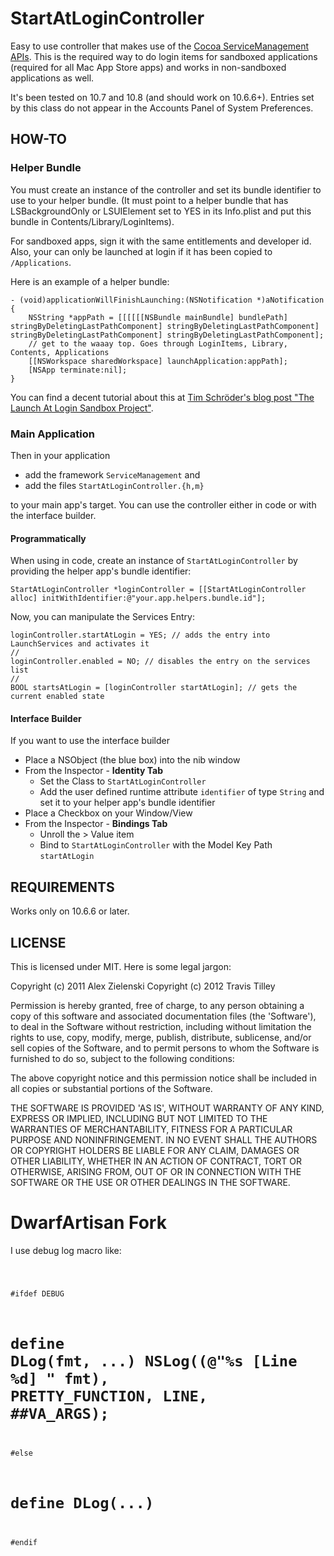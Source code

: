 # StartAtLoginController

Easy to use controller that makes use of the [Cocoa ServiceManagement APIs][SM]. This is the required way to do login items for sandboxed applications (required for all Mac App Store apps) and works in non-sandboxed applications as well.

It's been tested on 10.7 and 10.8 (and should work on 10.6.6+). Entries set by this class do not appear in the Accounts Panel of System Preferences.

## HOW-TO

### Helper Bundle

You must create an instance of the controller and set its bundle identifier to use to your helper bundle. (It must point to a helper bundle that has LSBackgroundOnly or LSUIElement set to YES in its Info.plist and put this bundle in Contents/Library/LoginItems).

For sandboxed apps, sign it with the same entitlements and developer id. Also, your can only be launched at login if it has been copied to `/Applications`.

Here is an example of a helper bundle:

	- (void)applicationWillFinishLaunching:(NSNotification *)aNotification
	{
		NSString *appPath = [[[[[[NSBundle mainBundle] bundlePath] stringByDeletingLastPathComponent] stringByDeletingLastPathComponent]  stringByDeletingLastPathComponent] stringByDeletingLastPathComponent]; 
		// get to the waaay top. Goes through LoginItems, Library, Contents, Applications
		[[NSWorkspace sharedWorkspace] launchApplication:appPath];
		[NSApp terminate:nil];
	}
	
You can find a decent tutorial about this at [Tim Schröder's blog post "The Launch At Login Sandbox Project"][Tutorial].
	
### Main Application

Then in your application

 * add the framework `ServiceManagement` and 
 * add the files `StartAtLoginController.{h,m}`
 
to your main app's target. You can use the controller either in code or with the interface builder.

#### Programmatically

When using in code, create an instance of `StartAtLoginController` by providing the helper app's bundle identifier:

	StartAtLoginController *loginController = [[StartAtLoginController alloc] initWithIdentifier:@"your.app.helpers.bundle.id"];
	
Now, you can manipulate the Services Entry:

	loginController.startAtLogin = YES; // adds the entry into LaunchServices and activates it
	//
	loginController.enabled = NO; // disables the entry on the services list
	//
	BOOL startsAtLogin = [loginController startAtLogin]; // gets the current enabled state
	
#### Interface Builder

If you want to use the interface builder

 * Place a NSObject (the blue box) into the nib window
 * From the Inspector - **Identity Tab**
   * Set the Class to `StartAtLoginController`
   * Add the user defined runtime attribute `identifier` of type `String` and set it to your helper app's bundle identifier
 * Place a Checkbox on your Window/View
 * From the Inspector - **Bindings Tab**
   * Unroll the > Value item
   * Bind to `StartAtLoginController` with the Model Key Path `startAtLogin`

## REQUIREMENTS

Works only on 10.6.6 or later.

## LICENSE

This is licensed under MIT. Here is some legal jargon:

Copyright (c) 2011 Alex Zielenski
Copyright (c) 2012 Travis Tilley

Permission is hereby granted, free of charge, to any person obtaining
a copy of this software and associated documentation files (the
'Software'), to deal in the Software without restriction, including
without limitation the rights to use, copy, modify, merge, publish,
distribute, sublicense, and/or sell copies of the Software, and to
permit persons to whom the Software is furnished to do so, subject to
the following conditions:

The above copyright notice and this permission notice shall be
included in all copies or substantial portions of the Software.

THE SOFTWARE IS PROVIDED 'AS IS', WITHOUT WARRANTY OF ANY KIND,
EXPRESS OR IMPLIED, INCLUDING BUT NOT LIMITED TO THE WARRANTIES OF
MERCHANTABILITY, FITNESS FOR A PARTICULAR PURPOSE AND NONINFRINGEMENT.
IN NO EVENT SHALL THE AUTHORS OR COPYRIGHT HOLDERS BE LIABLE FOR ANY
CLAIM, DAMAGES OR OTHER LIABILITY, WHETHER IN AN ACTION OF CONTRACT,
TORT OR OTHERWISE, ARISING FROM, OUT OF OR IN CONNECTION WITH THE
SOFTWARE OR THE USE OR OTHER DEALINGS IN THE SOFTWARE.

[SM]: http://developer.apple.com/library/mac/#documentation/MacOSX/Conceptual/BPSystemStartup/Chapters/CreatingLoginItems.html
[Tutorial]: http://blog.timschroeder.net/2012/07/03/the-launch-at-login-sandbox-project/

# DwarfArtisan Fork

I use debug log macro like:

<code>

#ifdef DEBUG
#       define DLog(fmt, ...) NSLog((@"%s [Line %d] " fmt), __PRETTY_FUNCTION__, __LINE__, ##__VA_ARGS__);
#else
#       define DLog(...)
#endif

</code>
